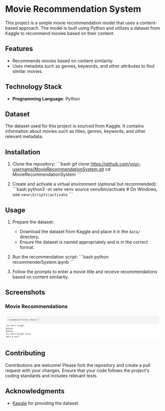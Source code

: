 
# Movie Recommendation System

This project is a simple movie recommendation model that uses a content-based approach. The model is built using Python and utilizes a dataset from Kaggle to recommend movies based on their content.

## Features

- Recommends movies based on content similarity.
- Uses metadata such as genres, keywords, and other attributes to find similar movies.

## Technology Stack

- **Programming Language**: Python

## Dataset

The dataset used for this project is sourced from Kaggle. It contains information about movies such as titles, genres, keywords, and other relevant metadata.

## Installation

1. Clone the repository:
    \`\`\`bash
    git clone https://github.com/your-username/MovieRecommendationSystem.git
    cd MovieRecommendationSystem
    \`\`\`

2. Create and activate a virtual environment (optional but recommended):
    \`\`\`bash
    python3 -m venv venv
    source venv/bin/activate   # On Windows, use `venv\Scripts\activate`
    \`\`\`


## Usage

1. Prepare the dataset:
    - Download the dataset from Kaggle and place it in the `data/` directory.
    - Ensure the dataset is named appropriately and is in the correct format.

2. Run the recommendation script:
    \`\`\`bash
    python recommenderSystem.ipynb
    \`\`\`

3. Follow the prompts to enter a movie title and receive recommendations based on content similarity.

## Screenshots

### Movie Recommendations
![Movie Recommendations](screenshots/movie_recommendations.JPG)

## Contributing

Contributions are welcome! Please fork the repository and create a pull request with your changes. Ensure that your code follows the project's coding standards and includes relevant tests.

## Acknowledgments

- [Kaggle](https://www.kaggle.com/) for providing the dataset.
